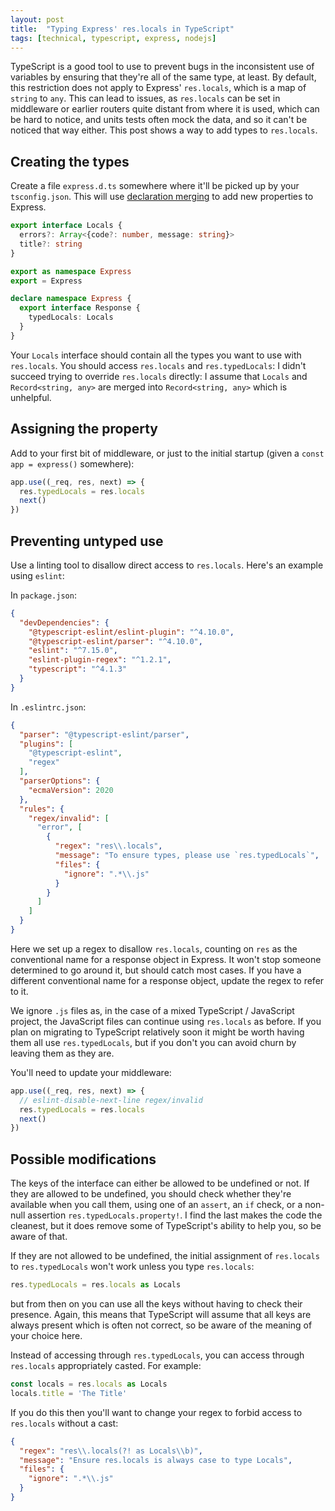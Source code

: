 ```yaml
---
layout: post
title:  "Typing Express' res.locals in TypeScript"
tags: [technical, typescript, express, nodejs]
---
```


TypeScript is a good tool to use to prevent bugs in the inconsistent use of variables by ensuring that they're all of the same type, at least. By default, this restriction does not apply to Express' `res.locals`, which is a map of `string` to `any`. This can lead to issues, as `res.locals` can be set in middleware or earlier routers quite distant from where it is used, which can be hard to notice, and units tests often mock the data, and so it can't be noticed that way either. This post shows a way to add types to `res.locals`.

Creating the types
------------------

Create a file `express.d.ts` somewhere where it'll be picked up by your `tsconfig.json`. This will use [declaration merging](https://www.typescriptlang.org/docs/handbook/declaration-merging.html) to add new properties to Express.

```typescript
export interface Locals {
  errors?: Array<{code?: number, message: string}>
  title?: string
}

export as namespace Express
export = Express

declare namespace Express {
  export interface Response {
    typedLocals: Locals
  }
}
```

Your `Locals` interface should contain all the types you want to use with `res.locals`. You should access `res.locals` and `res.typedLocals`: I didn't succeed trying to override `res.locals` directly: I assume that `Locals` and `Record<string, any>` are merged into `Record<string, any>` which is unhelpful.

Assigning the property
----------------------

Add to your first bit of middleware, or just to the initial startup (given a `const app = express()` somewhere):

```typescript
app.use((_req, res, next) => {
  res.typedLocals = res.locals
  next()
})
```

Preventing untyped use
----------------------

Use a linting tool to disallow direct access to `res.locals`. Here's an example using `eslint`:

In `package.json`:

```json
{
  "devDependencies": {
    "@typescript-eslint/eslint-plugin": "^4.10.0",
    "@typescript-eslint/parser": "^4.10.0",
    "eslint": "^7.15.0",
    "eslint-plugin-regex": "^1.2.1",
    "typescript": "^4.1.3"
  }
}
```

In `.eslintrc.json`:

```json
{
  "parser": "@typescript-eslint/parser",
  "plugins": [
    "@typescript-eslint",
    "regex"
  ],
  "parserOptions": {
    "ecmaVersion": 2020
  },
  "rules": {
    "regex/invalid": [
      "error", [
        {
          "regex": "res\\.locals",
          "message": "To ensure types, please use `res.typedLocals`",
          "files": {
            "ignore": ".*\\.js"
          }
        }
      ]
    ]
  }
}
```

Here we set up a regex to disallow `res.locals`, counting on `res` as the conventional name for a response object in Express. It won't stop someone determined to go around it, but should catch most cases. If you have a different conventional name for a response object, update the regex to refer to it.

We ignore `.js` files as, in the case of a mixed TypeScript / JavaScript project, the JavaScript files can continue using `res.locals` as before. If you plan on migrating to TypeScript relatively soon it might be worth having them all use `res.typedLocals`, but if you don't you can avoid churn by leaving them as they are.

You'll need to update your middleware:
```typescript
app.use((_req, res, next) => {
  // eslint-disable-next-line regex/invalid
  res.typedLocals = res.locals
  next()
})
```

Possible modifications
----------------------

The keys of the interface can either be allowed to be undefined or not. If they are allowed to be undefined, you should check whether they're available when you call them, using one of an `assert`, an `if` check, or a non-null assertion `res.typedLocals.property!`. I find the last makes the code the cleanest, but it does remove some of TypeScript's ability to help you, so be aware of that.

If they are not allowed to be undefined, the initial assignment of `res.locals` to `res.typedLocals` won't work unless you type `res.locals`:

```typescript
res.typedLocals = res.locals as Locals
```

but from then on you can use all the keys without having to check their presence. Again, this means that TypeScript will assume that all keys are always present which is often not correct, so be aware of the meaning of your choice here.

Instead of accessing through `res.typedLocals`, you can access through `res.locals` appropriately casted. For example:

```typescript
const locals = res.locals as Locals
locals.title = 'The Title'
```

If you do this then you'll want to change your regex to forbid access to `res.locals` without a cast:

```json
{
  "regex": "res\\.locals(?! as Locals\\b)",
  "message": "Ensure res.locals is always case to type Locals",
  "files": {
    "ignore": ".*\\.js"
  }
}
```
